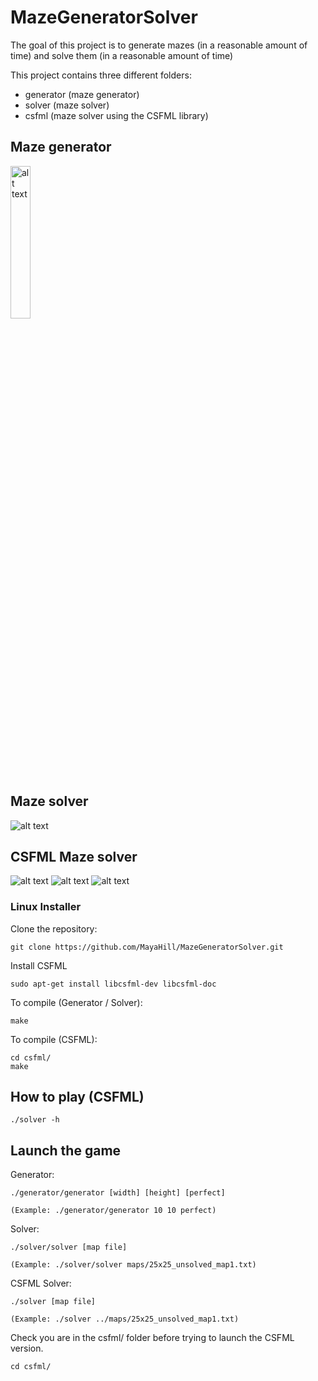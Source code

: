 # MazeGeneratorSolver

The goal of this project is to generate mazes (in a reasonable amount of time) and solve them (in a reasonable amount of time)

This project contains three different folders:
  - generator (maze generator)
  - solver (maze solver)
  - csfml (maze solver using the CSFML library)

## Maze generator

<img src="https://i.postimg.cc/XJ0VdNzJ/generator-map.png" alt="alt text" width="25%">

## Maze solver

<img src="https://i.postimg.cc/5tz4XQpT/solver-map.png" alt="alt text">

## CSFML Maze solver

<img src="https://i.postimg.cc/k4F7cr0y/csfml-solver-menu.png" alt="alt text">

<img src="https://i.postimg.cc/7hHwtsDr/csfml-solver-gameplay.png" alt="alt text">

<img src="https://i.postimg.cc/W1Cppwm0/csfml-solved-gameplay.png" alt="alt text">

### Linux Installer

Clone the repository:

    git clone https://github.com/MayaHill/MazeGeneratorSolver.git

Install CSFML

    sudo apt-get install libcsfml-dev libcsfml-doc

To compile (Generator / Solver):

    make
    
To compile (CSFML):

    cd csfml/
    make

## How to play (CSFML)

    ./solver -h

## Launch the game

Generator:

    ./generator/generator [width] [height] [perfect]
    
    (Example: ./generator/generator 10 10 perfect)
    
Solver:

    ./solver/solver [map file]
    
    (Example: ./solver/solver maps/25x25_unsolved_map1.txt)
    
CSFML Solver:

    ./solver [map file]
    
    (Example: ./solver ../maps/25x25_unsolved_map1.txt)

Check you are in the csfml/ folder before trying to launch the CSFML version.

    cd csfml/

